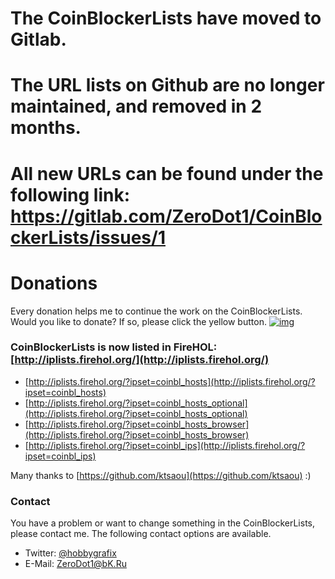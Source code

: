 # The CoinBlockerLists have moved to Gitlab.
# The URL lists on Github are no longer maintained, and removed in 2 months.
# All new URLs can be found under the following link: https://gitlab.com/ZeroDot1/CoinBlockerLists/issues/1 

# Donations
Every donation helps me to continue the work on the CoinBlockerLists.
Would you like to donate?  If so, please click the yellow button.
[![img](img/AWL.png)](https://amzn.to/2rtogiP)

### CoinBlockerLists is now listed in FireHOL: [http://iplists.firehol.org/](http://iplists.firehol.org/)  
- [http://iplists.firehol.org/?ipset=coinbl_hosts](http://iplists.firehol.org/?ipset=coinbl_hosts)
- [http://iplists.firehol.org/?ipset=coinbl_hosts_optional](http://iplists.firehol.org/?ipset=coinbl_hosts_optional)
- [http://iplists.firehol.org/?ipset=coinbl_hosts_browser](http://iplists.firehol.org/?ipset=coinbl_hosts_browser)
- [http://iplists.firehol.org/?ipset=coinbl_ips](http://iplists.firehol.org/?ipset=coinbl_ips)

Many thanks to [https://github.com/ktsaou](https://github.com/ktsaou) :)

### Contact
You have a problem or want to change something in the CoinBlockerLists, please contact me. The following contact options are available.
- Twitter: [@hobbygrafix](https://twitter.com/hobbygrafix)
- E-Mail: [ZeroDot1@bK.Ru](mailto:zerodot1@bk.ru)
